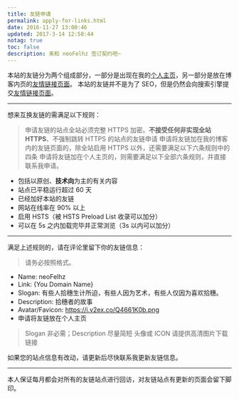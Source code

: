 ```yaml
---
title: 友链申请
permalink: apply-for-links.html
date: 2016-11-27 13:00:46
updated: 2017-3-14 12:58:44
notag: true
toc: false
description: 来和 neoFelhz 签订契约吧~
---
```


本站的友链分为两个组成部分，一部分是出现在我的[个人主页](https://nfz.moe)，另一部分是放在博客内页的[友情链接页面](https://blog.nfz.moe/links.html)。
本站的友链并不是为了 SEO，但是仍然会向搜索引擎提交[友情链接页面](https://blog.nfz.moe/links.html)。

---

想来互换友链的需满足以下规则：

> 申请友链的站点全站必须完整 HTTPS 加密。**不接受任何非实现全站 HTTPS**、不强制跳转 HTTPS 的站点的友链申请
> 申请将友链加在我的博客内的友链页面的，除全站启用 HTTPS 以外，还需要满足以下六条规则中的四条
> 申请将友链加在个人主页的，则需要满足以下全部六条规则，并直接联系我申请。

- 包括以原创、**技术向**为主的有关内容
- 站点已平稳运行超过 60 天
- 已经加好本站的友链
- 网站在线率在 90% 以上
- 启用 HSTS（被 HSTS Preload List 收录可以加分）
- 可以在 5s 之内加载完毕并正常浏览（3s 以内可以加分）

----

满足上述规则的，请在评论里留下你的友链信息：

> 请务必按照格式。

- Name: neoFelhz
- Link: {You Domain Name}
- Slogan: 有些人拾穗生计所迫，有些人因为艺术，有些人仅因为喜欢拾穗。
- Description: 拾穗者的故事
- Avatar/Favicon: https://i.v2ex.co/Q4661K0b.png
- 申请将友链放在个人主页

> Slogan 非必需；Description 尽量简短
> 头像或 ICON 请提供高清图片下载链接

如果您的站点信息有改动，请更新后尽快联系我更新友链信息。

----

本人保证每月都会对所有的友链站点进行回访，对友链站点有更新的页面会留下脚印。

